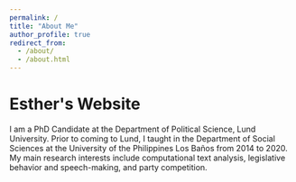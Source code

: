 ```yaml
---
permalink: /
title: "About Me"
author_profile: true
redirect_from: 
  - /about/
  - /about.html
---
```




Esther's Website
======
I am a PhD Candidate at the Department of Political Science, Lund University. Prior to coming to Lund, I taught in the Department of Social Sciences at the University of the Philippines Los Baños from 2014 to 2020. My main research interests include computational text analysis, legislative behavior and speech-making, and party competition.
